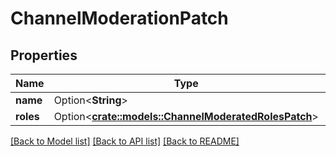 # ChannelModerationPatch

## Properties

Name | Type | Description | Notes
------------ | ------------- | ------------- | -------------
**name** | Option<**String**> |  | [optional]
**roles** | Option<[**crate::models::ChannelModeratedRolesPatch**](ChannelModeratedRolesPatch.md)> |  | [optional]

[[Back to Model list]](../README.md#documentation-for-models) [[Back to API list]](../README.md#documentation-for-api-endpoints) [[Back to README]](../README.md)


